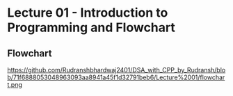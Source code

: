 # Lecture 01 - Introduction to Programming and Flowchart
## Flowchart 
https://github.com/Rudranshbhardwaj2401/DSA_with_CPP_by_Rudransh/blob/71f6888053048963093aa8941a45f1d32791beb6/Lecture%2001/flowchart.png